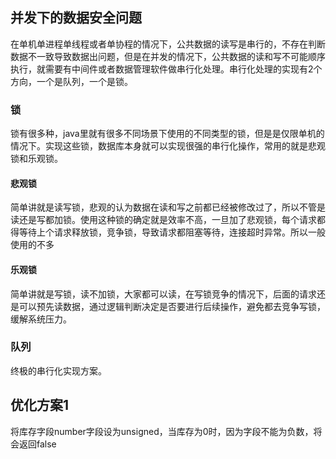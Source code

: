## 并发下的数据安全问题

在单机单进程单线程或者单协程的情况下，公共数据的读写是串行的，不存在判断数据不一致导致数据出问题，但是在并发的情况下，公共数据的读和写不可能顺序执行，就需要有中间件或者数据管理软件做串行化处理。串行化处理的实现有2个方向，一个是队列，一个是锁。

### 锁

锁有很多种，java里就有很多不同场景下使用的不同类型的锁，但是是仅限单机的情况下。实现这些锁，数据库本身就可以实现很强的串行化操作，常用的就是悲观锁和乐观锁。

#### 悲观锁

简单讲就是读写锁，悲观的认为数据在读和写之前都已经被修改过了，所以不管是读还是写都加锁。使用这种锁的确定就是效率不高，一旦加了悲观锁，每个请求都得等待上个请求释放锁，竞争锁，导致请求都阻塞等待，连接超时异常。所以一般使用的不多

#### 乐观锁

简单讲就是写锁，读不加锁，大家都可以读，在写锁竞争的情况下，后面的请求还是可以预先读数据，通过逻辑判断决定是否要进行后续操作，避免都去竞争写锁，缓解系统压力。

### 队列

终极的串行化实现方案。


## 优化方案1
将库存字段number字段设为unsigned，当库存为0时，因为字段不能为负数，将会返回false


